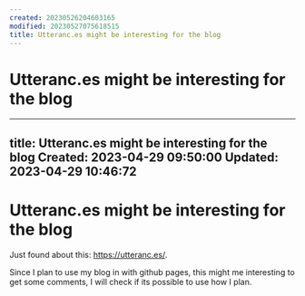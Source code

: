 ```yaml
---
created: 20230526204603165
modified: 20230527075618515
title: Utteranc.es might be interesting for the blog
---
```


# Utteranc.es might be interesting for the blog

---
title: Utteranc.es might be interesting for the blog
Created: 2023-04-29 09:50:00
Updated: 2023-04-29 10:46:72
---
# Utteranc.es might be interesting for the blog

Just found about this: https://utteranc.es/.

Since I plan to use my blog in with github pages, this might me interesting to get some comments, I will check if its possible to use how I plan.


